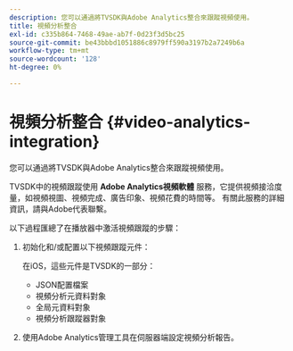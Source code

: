```yaml
---
description: 您可以通過將TVSDK與Adobe Analytics整合來跟蹤視頻使用。
title: 視頻分析整合
exl-id: c335b864-7468-49ae-ab7f-0d23f3d5bc25
source-git-commit: be43bbbd1051886c8979ff590a3197b2a7249b6a
workflow-type: tm+mt
source-wordcount: '128'
ht-degree: 0%

---
```


# 視頻分析整合 {#video-analytics-integration}

您可以通過將TVSDK與Adobe Analytics整合來跟蹤視頻使用。

TVSDK中的視頻跟蹤使用 **Adobe Analytics視頻軟體** 服務，它提供視頻接洽度量，如視頻視圖、視頻完成、廣告印象、視頻花費的時間等。 有關此服務的詳細資訊，請與Adobe代表聯繫。

以下過程匯總了在播放器中激活視頻跟蹤的步驟：

1. 初始化和/或配置以下視頻跟蹤元件：

   在iOS，這些元件是TVSDK的一部分：

   * JSON配置檔案
   * 視頻分析元資料對象
   * 全局元資料對象
   * 視頻分析跟蹤器對象

1. 使用Adobe Analytics管理工具在伺服器端設定視頻分析報告。
